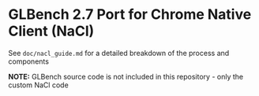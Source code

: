 GLBench 2.7 Port for Chrome Native Client (NaCl)
==============
See `doc/nacl_guide.md` for a detailed breakdown of the process and components

**NOTE:** GLBench source code is not included in this repository - only the custom NaCl code
